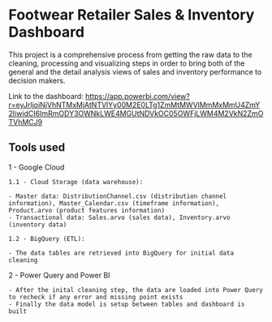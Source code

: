 
# Footwear Retailer Sales & Inventory Dashboard

This project is a comprehensive process from getting the raw data to the cleaning, processing and visualizing steps
in order to bring both of the general and the detail analysis views of sales and inventory performance to decision makers.

Link to the dashboard: https://app.powerbi.com/view?r=eyJrIjoiNjVhNTMxMjAtNTVlYy00M2E0LTg1ZmMtMWVlMmMxMmU4ZmY2IiwidCI6ImRmODY3OWNkLWE4MGUtNDVkOC05OWFjLWM4M2VkN2ZmOTVhMCJ9

## Tools used

1 - Google Cloud

    1.1 - Cloud Storage (data warehouse):

    - Master data: DistributionChannel.csv (distribution channel information), Master_Calendar.csv (timeframe information), Product.arvo (product features information)
    - Transactional data: Sales.arvo (sales data), Inventory.arvo (inventory data)

    1.2 - BigQuery (ETL):

    - The data tables are retrieved into BigQuery for initial data cleaning

2 - Power Query and Power BI

    - After the inital cleaning step, the data are loaded into Power Query to recheck if any error and missing point exists
    - Finally the data model is setup between tables and dashboard is built
